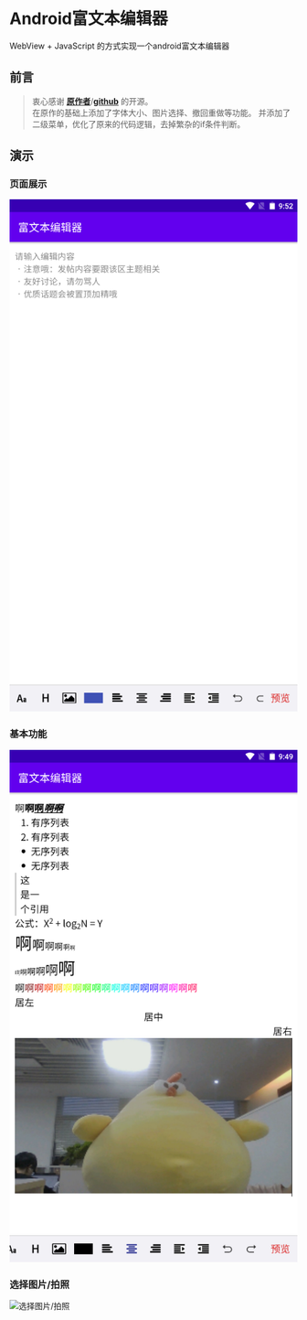 # Android富文本编辑器 #
WebView + JavaScript 的方式实现一个android富文本编辑器

## 前言 ##
>衷心感谢 [**原作者**][author]/[**github**][github] 的开源。  
在原作的基础上添加了字体大小、图片选择、撤回重做等功能。 
并添加了二级菜单，优化了原来的代码逻辑，去掉繁杂的if条件判断。

## 演示 ##
### 页面展示 ###
![页面展示](demo/1_base_page.png)

### 基本功能 ###
![基本功能](demo/2_base_demo.png)

### 选择图片/拍照 ###
![选择图片/拍照](demo/3_upload_image.gif)


[author]: https://www.jianshu.com/p/9c2c1416d894
[github]: https://github.com/ZQ330093887/RichEditotAndroid